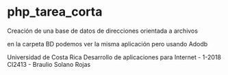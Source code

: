 # php_tarea_corta

Creación de una base de datos de direcciones orientada a archivos

en la carpeta BD podemos ver la misma aplicación pero usando Adodb



Universidad de Costa Rica
Desarrollo de aplicaciones para Internet - 1-2018
CI2413 - Braulio Solano Rojas
